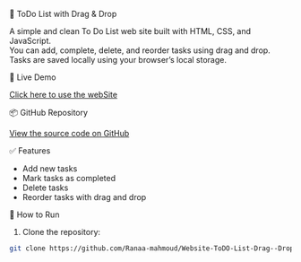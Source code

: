  📝 ToDo List with Drag & Drop

A simple and clean To Do List web site built with HTML, CSS, and JavaScript.  
You can add, complete, delete, and reorder tasks using drag and drop.  
Tasks are saved locally using your browser’s local storage.

🔗 Live Demo

[Click here to use the webSite](https://ranaa-mahmoud.github.io/Website-ToDO-List-Drag--Drop/)

📦 GitHub Repository

[View the source code on GitHub](https://github.com/Ranaa-mahmoud/Website-ToDO-List-Drag--Drop)

 ✅ Features

- Add new tasks
- Mark tasks as completed
- Delete tasks
- Reorder tasks with drag and drop
  
🚀 How to Run

1. Clone the repository:

```bash
git clone https://github.com/Ranaa-mahmoud/Website-ToDO-List-Drag--Drop.git
